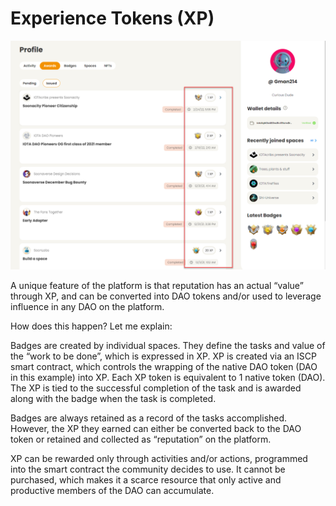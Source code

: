 # Experience Tokens (XP)

![](<../../.gitbook/assets/image (26).png>)

A unique feature of the platform is that reputation has an actual “value” through XP, and can be converted into DAO tokens and/or used to leverage influence in any DAO on the platform.

How does this happen? Let me explain:

Badges are created by individual spaces. They define the tasks and value of the “work to be done”, which is expressed in XP. XP is created via an ISCP smart contract, which controls the wrapping of the native DAO token (DAO in this example) into XP. Each XP token is equivalent to 1 native token (DAO). The XP is tied to the successful completion of the task and is awarded along with the badge when the task is completed.

Badges are always retained as a record of the tasks accomplished. However, the XP they earned can either be converted back to the DAO token or retained and collected as “reputation” on the platform.

XP can be rewarded only through activities and/or actions, programmed into the smart contract the community decides to use. It cannot be purchased, which makes it a scarce resource that only active and productive members of the DAO can accumulate.
